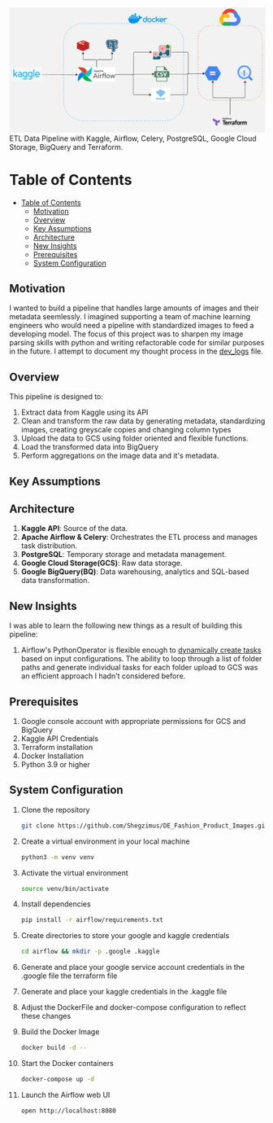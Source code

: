 ![Architecture](assets/archi.jpg)\
ETL Data Pipeline with Kaggle, Airflow, Celery, PostgreSQL, Google Cloud Storage, BigQuery and Terraform.

# Table of Contents

- [Table of Contents](#table-of-contents)
  - [Motivation](#motivation)
  - [Overview](#overview)
  - [Key Assumptions](#key-assumptions)
  - [Architecture](#architecture)
  - [New Insights](#new-insights)
  - [Prerequisites](#prerequisites)
  - [System Configuration](#system-configuration)

## Motivation
I wanted to build a pipeline that handles large amounts of images and their metadata seemlessly. I imagined supporting a team of machine learning engineers who would need a pipeline with standardized images to feed a developing model. The focus of this project was to sharpen my image parsing skills with python and writing refactorable code for similar purposes in the future. I attempt to document my thought process in the [dev_logs](dev_logs.md) file.

## Overview
This pipeline is designed to:
1. Extract data from Kaggle using its API
2. Clean and transform the raw data by generating metadata, standardizing images, creating greyscale copies and changing column types
3. Upload the data to GCS using folder oriented and flexible functions.
4. Load the transformed data into BigQuery
5. Perform aggregations on the image data and it's metadata.

## Key Assumptions

## Architecture

1. **Kaggle API**: Source of the data.
2. **Apache Airflow & Celery**: Orchestrates the ETL process and manages task distribution.
3. **PostgreSQL**: Temporary storage and metadata management.
4. **Google Cloud Storage(GCS)**: Raw data storage.
5. **Google BigQuery(BQ)**: Data warehousing, analytics and SQL-based data transformation.

## New Insights
I was able to learn the following new things as a result of building this pipeline:
1. Airflow's PythonOperator is flexible enough to [dynamically create tasks](https://github.com/Shegzimus/DE_Fashion_Product_Images/blob/95586fd0742ab4b83cca844da5ba46d2b37babe8/airflow/dags/load_dag.py#L59) based on input configurations. The ability to loop through a list of folder paths and generate individual tasks for each folder upload to GCS was an efficient approach I hadn't considered before.   
## Prerequisites
1. Google console account with appropriate permissions for GCS and BigQuery
2. Kaggle API Credentials
3. Terraform installation
4. Docker Installation
5. Python 3.9 or higher

## System Configuration
1. Clone the repository
    ```bash
    git clone https://github.com/Shegzimus/DE_Fashion_Product_Images.git
    ```

2. Create a virtual environment in your local machine
    ```bash
    python3 -m venv venv
    ```


3. Activate the virtual environment
    ```bash
    source venv/bin/activate
    ```

4. Install dependencies
   ```bash
   pip install -r airflow/requirements.txt
   ```

5. Create directories to store your google and kaggle credentials
   ```bash
   cd airflow && mkdir -p .google .kaggle

   ```

6. Generate and place your google service account credentials in the .google file the terraform file

7. Generate and place your kaggle credentials in the .kaggle file

8. Adjust the DockerFile and docker-compose configuration to reflect these changes

9.  Build the Docker Image
    ```bash
    docker build -d --
    ```

10. Start the Docker containers
    ```bash
    docker-compose up -d
    ```

11. Launch the Airflow web UI
    ```bash
    open http://localhost:8080
    ```